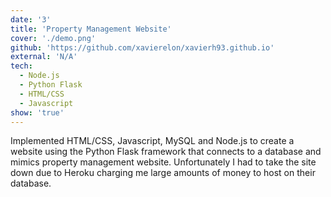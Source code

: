```yaml
---
date: '3'
title: 'Property Management Website'
cover: './demo.png'
github: 'https://github.com/xavierelon/xavierh93.github.io'
external: 'N/A'
tech:
  - Node.js
  - Python Flask
  - HTML/CSS
  - Javascript
show: 'true'
---
```


Implemented HTML/CSS, Javascript, MySQL and Node.js to create a website using the Python Flask framework that connects to a database and mimics property management website. Unfortunately I had to take the site down due to Heroku charging me large amounts of money to host on their database.
